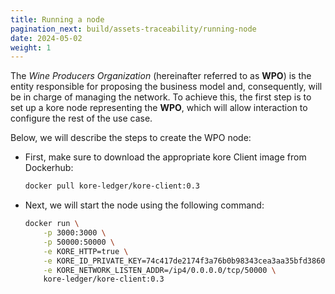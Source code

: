 ```yaml
---
title: Running a node
pagination_next: build/assets-traceability/running-node
date: 2024-05-02
weight: 1
---
```


The *Wine Producers Organization* (hereinafter referred to as **WPO**) is the entity responsible for proposing the business model and, consequently, will be in charge of managing the network. To achieve this, the first step is to set up a kore node representing the **WPO**, which will allow interaction to configure the rest of the use case.

Below, we will describe the steps to create the WPO node:

* First, make sure to download the appropriate kore Client image from Dockerhub:

    ```bash
    docker pull kore-ledger/kore-client:0.3
    ```

* Next, we will start the node using the following command:

    ```bash
    docker run \
        -p 3000:3000 \
        -p 50000:50000 \
        -e KORE_HTTP=true \
        -e KORE_ID_PRIVATE_KEY=74c417de2174f3a76b0b98343cea3aa35bfd3860cac8bf470092c3e751745c1a \
        -e KORE_NETWORK_LISTEN_ADDR=/ip4/0.0.0.0/tcp/50000 \
        kore-ledger/kore-client:0.3
    ```